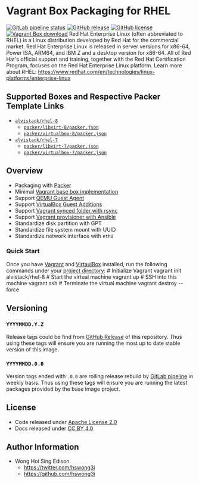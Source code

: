# Vagrant Box Packaging for RHEL

[![GitLab pipeline status](https://img.shields.io/gitlab/pipeline/alvistack/vagrant-rhel/master)](https://gitlab.com/alvistack/vagrant-rhel/-/pipelines)
[![GitHub release](https://img.shields.io/github/release/alvistack/vagrant-rhel.svg)](https://github.com/alvistack/vagrant-rhel/releases)
[![GitHub license](https://img.shields.io/github/license/alvistack/vagrant-rhel.svg)](https://github.com/alvistack/vagrant-rhel/blob/master/LICENSE)
[![Vagrant Box download](https://img.shields.io/badge/dynamic/json?label=alvistack%2Frhel-8&query=%24.boxes%5B%3A1%5D.downloads&url=https%3A%2F%2Fapp.vagrantup.com%2Fapi%2Fv1%2Fsearch%3Fq%3Dalvistack%2Frhel-8)](https://app.vagrantup.com/alvistack/boxes/rhel-8)
Red Hat Enterprise Linux (often abbreviated to RHEL) is a Linux distribution developed by Red Hat for the commercial market. Red Hat Enterprise Linux is released in server versions for x86-64, Power ISA, ARM64, and IBM Z and a desktop version for x86-64. All of Red Hat's official support and training, together with the Red Hat Certification Program, focuses on the Red Hat Enterprise Linux platform.
Learn more about RHEL: <https://www.redhat.com/en/technologies/linux-platforms/enterprise-linux>

## Supported Boxes and Respective Packer Template Links

  - [`alvistack/rhel-8`](https://app.vagrantup.com/alvistack/boxes/rhel-8)
      - [`packer/libvirt-8/packer.json`](https://github.com/alvistack/vagrant-rhel/blob/master/packer/libvirt-8/packer.json)
      - [`packer/virtualbox-8/packer.json`](https://github.com/alvistack/vagrant-rhel/blob/master/packer/virtualbox-8/packer.json)
  - [`alvistack/rhel-7`](https://app.vagrantup.com/alvistack/boxes/rhel-7)
      - [`packer/libvirt-7/packer.json`](https://github.com/alvistack/vagrant-rhel/blob/master/packer/libvirt-7/packer.json)
      - [`packer/virtualbox-7/packer.json`](https://github.com/alvistack/vagrant-rhel/blob/master/packer/virtualbox-7/packer.json)

## Overview

  - Packaging with [Packer](https://www.packer.io/)
  - Minimal [Vagrant base box implementation](https://www.vagrantup.com/docs/boxes/base)
  - Support [QEMU Guest Agent](https://wiki.qemu.org/Features/GuestAgent)
  - Support [VirtualBox Guest Additions](https://www.virtualbox.org/manual/ch04.html)
  - Support [Vagrant synced folder with rsync](https://www.vagrantup.com/docs/synced-folders/rsync)
  - Support [Vagrant provisioner with Ansible](https://www.vagrantup.com/docs/provisioning/ansible)
  - Standardize disk partition with GPT
  - Standardize file system mount with UUID
  - Standardize network interface with `eth0`

### Quick Start

Once you have [Vagrant](https://www.vagrantup.com/docs/installation) and [VirtaulBox](https://www.virtualbox.org/) installed, run the following commands under your [project directory](https://learn.hashicorp.com/tutorials/vagrant/getting-started-project-setup?in=vagrant/getting-started):
\# Initialize Vagrant
vagrant init alvistack/rhel-8
\# Start the virtual machine
vagrant up
\# SSH into this machine
vagrant ssh
\# Terminate the virtual machine
vagrant destroy --force

## Versioning

### `YYYYMMDD.Y.Z`

Release tags could be find from [GitHub Release](https://github.com/alvistack/vagrant-rhel/releases) of this repository. Thus using these tags will ensure you are running the most up to date stable version of this image.

### `YYYYMMDD.0.0`

Version tags ended with `.0.0` are rolling release rebuild by [GitLab pipeline](https://gitlab.com/alvistack/vagrant-rhel/-/pipelines) in weekly basis. Thus using these tags will ensure you are running the latest packages provided by the base image project.

## License

  - Code released under [Apache License 2.0](LICENSE)
  - Docs released under [CC BY 4.0](http://creativecommons.org/licenses/by/4.0/)

## Author Information

  - Wong Hoi Sing Edison
      - <https://twitter.com/hswong3i>
      - <https://github.com/hswong3i>
